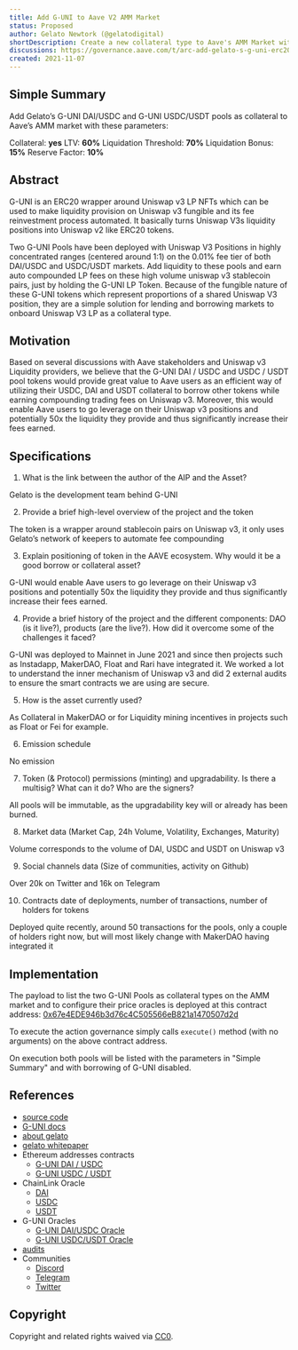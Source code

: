 ```yaml
---
title: Add G-UNI to Aave V2 AMM Market
status: Proposed
author: Gelato Newtork (@gelatodigital)
shortDescription: Create a new collateral type to Aave's AMM Market with G-UNI stablecoin LP tokens
discussions: https://governance.aave.com/t/arc-add-gelato-s-g-uni-erc20-uniswap-v3-positions-as-collateral-to-aave-s-amm-market/5687/5
created: 2021-11-07
---
```


## Simple Summary

Add Gelato’s G-UNI DAI/USDC and G-UNI USDC/USDT pools as collateral to Aave’s AMM market with these parameters:

Collateral: **yes**
LTV: **60%**
Liquidation Threshold: **70%**
Liquidation Bonus: **15%**
Reserve Factor: **10%**

## Abstract

G-UNI is an ERC20 wrapper around Uniswap v3 LP NFTs which can be used to make liquidity provision on Uniswap v3 fungible and its fee reinvestment process automated. It basically turns Uniswap V3s liquidity positions into Uniswap v2 like ERC20 tokens. 

Two G-UNI Pools have been deployed with Uniswap V3 Positions in highly concentrated ranges (centered around 1:1) on the 0.01% fee tier of both DAI/USDC and USDC/USDT markets. Add liquidity to these pools and earn auto compounded LP fees on these high volume uniswap v3 stablecoin pairs, just by holding the G-UNI LP Token. Because of the fungible nature of these G-UNI tokens which represent proportions of a shared Uniswap V3 position, they are a simple solution for lending and borrowing markets to onboard Uniswap V3 LP as a collateral type.

## Motivation

Based on several discussions with Aave stakeholders and Uniswap v3 Liquidity providers, we believe that the G-UNI DAI / USDC and USDC / USDT pool tokens would provide great value to Aave users as an efficient way of utilizing their USDC, DAI and USDT collateral to borrow other tokens while earning compounding trading fees on Uniswap v3. Moreover, this would enable Aave users to go leverage on their Uniswap v3 positions and potentially 50x the liquidity they provide and thus significantly increase their fees earned.

## Specifications

1. What is the link between the author of the AIP and the Asset?

Gelato is the development team behind G-UNI

2. Provide a brief high-level overview of the project and the token

The token is a wrapper around stablecoin pairs on Uniswap v3, it only uses Gelato’s network of keepers to automate fee compounding

3. Explain positioning of token in the AAVE ecosystem. Why would it be a good borrow or collateral asset?

G-UNI would enable Aave users to go leverage on their Uniswap v3 positions and potentially 50x the liquidity they provide and thus significantly increase their fees earned.

4. Provide a brief history of the project and the different components: DAO (is it live?), products (are the live?). How did it overcome some of the challenges it faced?

G-UNI was deployed to Mainnet in June 2021 and since then projects such as Instadapp, MakerDAO, Float and Rari have integrated it. We worked a lot to understand the inner mechanism of Uniswap v3 and did 2 external audits to ensure the smart contracts we are using are secure.

5. How is the asset currently used?

As Collateral in MakerDAO or for Liquidity mining incentives in projects such as Float or Fei for example.

6. Emission schedule

No emission

7. Token (& Protocol) permissions (minting) and upgradability. Is there a multisig? What can it do? Who are the signers?

All pools will be immutable, as the upgradability key will or already has been burned.

8. Market data (Market Cap, 24h Volume, Volatility, Exchanges, Maturity)

Volume corresponds to the volume of DAI, USDC and USDT on Uniswap v3

9. Social channels data (Size of communities, activity on Github)

Over 20k on Twitter and 16k on Telegram

10. Contracts date of deployments, number of transactions, number of holders for tokens

Deployed quite recently, around 50 transactions for the pools, only a couple of holders right now, but will most likely change with MakerDAO having integrated it

## Implementation

The payload to list the two G-UNI Pools as collateral types on the AMM market and to configure their price oracles is deployed at this contract address: [0x67e4EDE946b3d76c4C505566eB821a1470507d2d](https://etherscan.io/address/0x67e4ede946b3d76c4c505566eb821a1470507d2d#code)

To execute the action governance simply calls `execute()` method (with no arguments) on the above contract address.

On execution both pools will be listed with the parameters in "Simple Summary" and with borrowing of G-UNI disabled.

## References

* [source code](https://github.com/gelatodigital/g-uni-v1-core)
* [G-UNI docs](https://docs-g-uni.gelato.network/)
* [about gelato](https://gelato.network)
* [gelato whitepaper](https://drive.google.com/drive/folders/1M6i1sa-dRhodw08MCLseytHTdkeFweBH)
* Ethereum addresses contracts
  - [G-UNI DAI / USDC](https://etherscan.io/address/0x50379f632ca68d36e50cfbc8f78fe16bd1499d1e)
  - [G-UNI USDC / USDT](https://etherscan.io/address/0xd2eec91055f07fe24c9ccb25828ecfefd4be0c41)
* ChainLink Oracle
  - [DAI](https://etherscan.io/address/0xaed0c38402a5d19df6e4c03f4e2dced6e29c1ee9)
  - [USDC](https://etherscan.io/address/0x8fffffd4afb6115b954bd326cbe7b4ba576818f6)
  - [USDT](https://etherscan.io/address/0x3e7d1eab13ad0104d2750b8863b489d65364e32d)
* G-UNI Oracles
  - [G-UNI DAI/USDC Oracle](https://etherscan.io/address/0x7843ea2e3e60b24cc12b56c5627adc7f9f0749d6#code)
  - [G-UNI USDC/USDT Oracle](https://etherscan.io/address/0x399e3bb2bbd49c570aa6edc6ac390e0d0acbbd5e#code)
* [audits](https://drive.google.com/drive/folders/1AGg9HvaRM8SKlONRCv2rehlNkn5UwqJZ?usp=sharing)
* Communities
  - [Discord](https://discord.gg/ApbA39BKyJ)
  - [Telegram](https://t.me/therealgelatonetwork)
  - [Twitter](https://twitter.com/gelatonetwork)

## Copyright

Copyright and related rights waived via [CC0](https://creativecommons.org/publicdomain/zero/1.0/).

